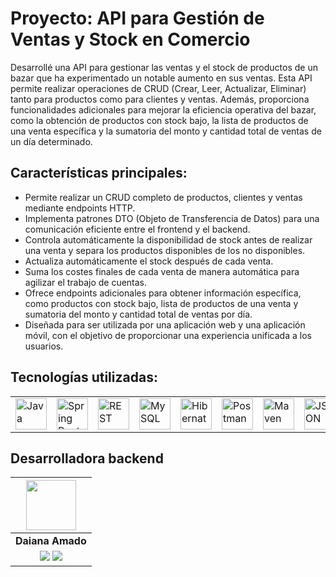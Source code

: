 # Proyecto: API para Gestión de Ventas y Stock en Comercio

Desarrollé una API para gestionar las ventas y el stock de productos de un bazar que ha experimentado un notable aumento en sus ventas. 
Esta API permite realizar operaciones de CRUD (Crear, Leer, Actualizar, Eliminar) tanto para productos como para clientes y ventas. 
Además, proporciona funcionalidades adicionales para mejorar la eficiencia operativa del bazar, como la obtención de productos con stock bajo, 
la lista de productos de una venta específica y la sumatoria del monto y cantidad total de ventas de un día determinado.

## Características principales:

- Permite realizar un CRUD completo de productos, clientes y ventas mediante endpoints HTTP.
- Implementa patrones DTO (Objeto de Transferencia de Datos) para una comunicación eficiente entre el frontend y el backend.
- Controla automáticamente la disponibilidad de stock antes de realizar una venta y separa los productos disponibles de los no disponibles.
- Actualiza automáticamente el stock después de cada venta.
- Suma los costes finales de cada venta de manera automática para agilizar el trabajo de cuentas.
- Ofrece endpoints adicionales para obtener información específica, como productos con stock bajo, lista de productos de una venta y sumatoria del monto y cantidad total de ventas por día.
- Diseñada para ser utilizada por una aplicación web y una aplicación móvil, con el objetivo de proporcionar una experiencia unificada a los usuarios.

## Tecnologías utilizadas:

<div align="center">
	<table>
		<tr>
            <td><img width="50" src="https://user-images.githubusercontent.com/25181517/117201156-9a724800-adec-11eb-9a9d-3cd0f67da4bc.png" alt="Java" title="Java"/></td>
			<td><img width="50" src="https://user-images.githubusercontent.com/25181517/183891303-41f257f8-6b3d-487c-aa56-c497b880d0fb.png" alt="Spring Boot" title="Spring Boot"/></td>
      <td><img width="50" src="https://user-images.githubusercontent.com/25181517/192107858-fe19f043-c502-4009-8c47-476fc89718ad.png" alt="REST" title="REST"/></td>
      <td><img width="50" src="https://user-images.githubusercontent.com/25181517/183896128-ec99105a-ec1a-4d85-b08b-1aa1620b2046.png" alt="MySQL" title="MySQL"/></td>
			<td><img width="50" src="https://user-images.githubusercontent.com/25181517/117207493-49665200-adf4-11eb-808e-a9c0fcc2a0a0.png" alt="Hibernate" title="Hibernate"/></td>
      <td><img width="50" src="https://raw.githubusercontent.com/No-Country/c17-61-t-java.old/Produccion/extra/postman-icon.webp" alt="Postman" title="Postman"/></td>
			<td><img width="50" src="https://raw.githubusercontent.com/No-Country/c17-61-t-java.old/Produccion/extra/postman-icon.webp" alt="Maven" title="Maven"/></td>
			<td><img width="50" src="https://raw.githubusercontent.com/No-Country/c17-61-t-java.old/Produccion/extra/postman-icon.webp" alt="JSON" title="JSON"/></td>
		</tr>
	</table>
</div>

## Desarrolladora backend

|                                                       <img src="https://avatars.githubusercontent.com/u/54690832?v=4](https://avatars.githubusercontent.com/u/84197042?v=4" width=80/>                                                        |
| :-------------------------------------------------------------------------------------------------------------------------------------------------------------------------------------: |
|                                                                                    **Daiana Amado**                                                                                     |
| <a href="https://www.linkedin.com/in/daiana-amado/"><img src="[https://img.shields.io/badge/linkedin%20-%230077B5.svg?](https://media.licdn.com/dms/image/D4D35AQHRHVmuAEsdTg/profile-framedphoto-shrink_200_200/0/1714403547522?e=1721851200&v=beta&t=DfmVLR2oDmUQcgwpaJVa-t6b7466e7Y61ULhtICe8nQ)&style=for-the-badge&logo=linkedin&logoColor=white"/></a> <a href="https://github.com/Daiana-Amado"><img src="https://img.shields.io/badge/github-%23121011.svg?&style=for-the-badge&logo=github&logoColor=white"/></a> |
